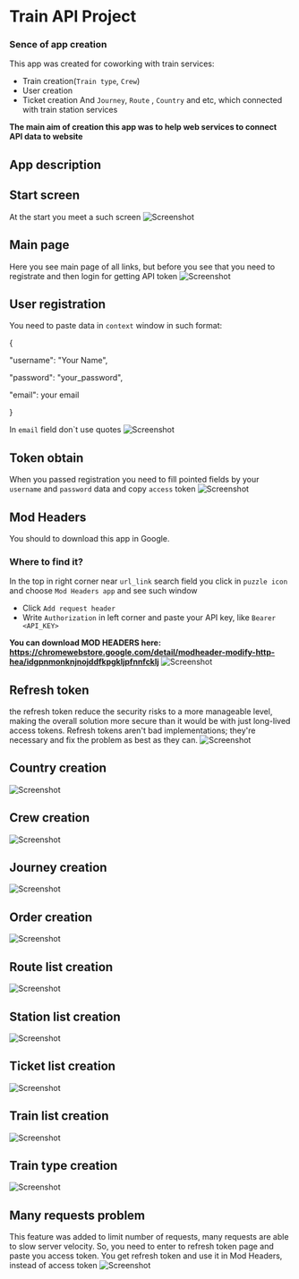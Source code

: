 # Train API Project

### Sence of app creation
This app was created for coworking with train services:
 - Train creation(`Train type`, `Crew`)
 - User creation
 - Ticket creation
And `Journey`, `Route` , `Country` and etc, which connected with train station services

**The main aim of creation this app was to help web services to connect API data to website**

## App description
## Start screen
At the start you meet a such screen
![Screenshot](screens/links.png)
## Main page
Here you see main page of all links, but before you see that you need to registrate and then login for getting API token
![Screenshot](screens/main_page.png)
## User registration
You need to paste data in `context` window in such format:

{

"username": "Your Name",

"password": "your_password",

"email": your email

}

In `email` field don`t use quotes
![Screenshot](screens/user_reg.png)
## Token obtain
When you passed registration you need to fill pointed fields by your `username` and `password` data and copy `access` token
![Screenshot](screens/token_obtain.png)
## Mod Headers
You should to download this app in Google.
### Where to find it?
In the top in right corner near `url_link` search field you click in `puzzle icon` and choose `Mod Headers app` and see such window
- Click `Add request header`
- Write `Authorization` in left corner and paste your API key, like `Bearer <API_KEY>`

**You can download MOD HEADERS here:
https://chromewebstore.google.com/detail/modheader-modify-http-hea/idgpnmonknjnojddfkpgkljpfnnfcklj**
![Screenshot](screens/mod_headers.png)
## Refresh token
 the refresh token reduce the security risks to a more manageable level, making the overall solution more secure than it would be with just long-lived access tokens. Refresh tokens aren't bad implementations; they're necessary and fix the problem as best as they can.
![Screenshot](screens/token_refresh.png)
## Country creation
![Screenshot](screens/country_list.png)
## Crew creation
![Screenshot](screens/crew_list.png)
## Journey creation
![Screenshot](screens/journey_list.png)
## Order creation
![Screenshot](screens/order.png)
## Route list creation
![Screenshot](screens/route_list.png)
## Station list creation
![Screenshot](screens/station_list.png)
## Ticket list creation
![Screenshot](screens/ticket_list.png)
## Train list creation
![Screenshot](screens/train_list.png)
## Train type creation
![Screenshot](screens/train_type.png)
## Many requests problem
This feature was added to limit number of requests, many requests are able to slow server velocity. So, you need to enter to refresh token page and paste you access token. You get refresh token and use it in Mod Headers, instead of access token
![Screenshot](screens/many_req.png)